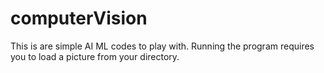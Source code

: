 # computerVision
This is are simple AI ML codes to play with.
Running the program requires you to load a picture from your directory. 
